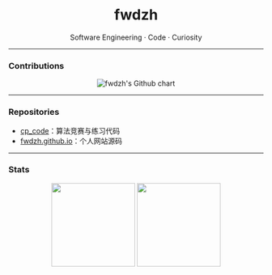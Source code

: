 <h1 align="center">fwdzh</h1>
<p align="center">Software Engineering · Code · Curiosity</p>

---

### Contributions

<p align="center">
  <img src="https://ghchart.rshah.org/fwdzh" alt="fwdzh's Github chart" />
</p>

---

### Repositories

- [cp_code](https://github.com/fwdzh/cp_code)：算法竞赛与练习代码
- [fwdzh.github.io](https://github.com/fwdzh/fwdzh.github.io)：个人网站源码

---

### Stats

<p align="center">
  <img src="https://github-readme-stats.vercel.app/api?username=fwdzh&show_icons=true&theme=transparent&hide_title=true" height="165">
  <img src="https://github-readme-streak-stats.herokuapp.com/?user=fwdzh&theme=transparent&hide_title=true" height="165">
</p>
